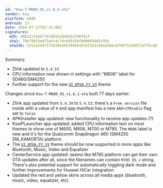 ```yaml
---
id: "Ksw-T-M600_OS_v1.6.5-ota"
vendor: ksw
platform: m600
android: 13
date: 2024-07-12T02:33:08Z
signatures:
  md5: d06231fe667f4fd65528d4552fd0f91f
  sha1: 79e79d53e8f2a4c4c7dc04543bf009605603c95b
  sha256: 5311a54971f39366d452948e10c6f1631d9ed3b6c6709753e0071aff6cd6735e
---
```

Summary:
- Zlink updated to `5.4.53`
- CPU information now shown in settings with "M606" label for SD460/SM4250
- Further support for the new [`UI_NTG6_FY_V3`](/headunits/themes/ksw/ui_ntg6_fy_v3) theme

Changes since `Ksw-T-M600_OS_v1.6.1-ota` built 77 days earlier:
- Zlink app updated from `5.4.34` to `5.4.53`: there's a `Free_version` file inside with a value of `0` and app manifest has a new `AAOrCPEnable` flag set to `false`
- APKInstaller app updated: new functionality to receive app updates (?)
- KswPLauncher app updated: added CPU information text on most themes to show one of M600, M606, M700 or M785. The `M606` label is new and it's for the Qualcomm Snapdragon 460 (SM4250 SM_KAMORTA) platform.
- The [`UI_NTG6_FY_V3`](/headunits/themes/ksw/ui_ntg6_fy_v3) theme should be now supported in more apps like Bluetooth, Music, Video and Equalizer
- CenterService app updated: seems like M785 platform can get their own OTA updates after all, since the filenames can contain `M785_OS_v` string. There's also potential support for automatically toggling dark mode and further improvements for Huawei HiCar integration
- Updated the red and yellow skins across all media apps (bluetooth, music, video, equalizer, etc)